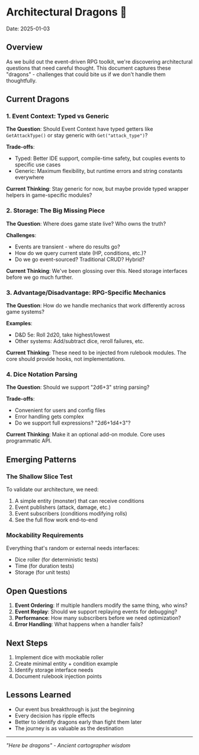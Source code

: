 # Architectural Dragons 🐉

Date: 2025-01-03

## Overview

As we build out the event-driven RPG toolkit, we're discovering architectural questions that need careful thought. This document captures these "dragons" - challenges that could bite us if we don't handle them thoughtfully.

## Current Dragons

### 1. Event Context: Typed vs Generic

**The Question**: Should Event Context have typed getters like `GetAttackType()` or stay generic with `Get("attack_type")`?

**Trade-offs**:
- Typed: Better IDE support, compile-time safety, but couples events to specific use cases
- Generic: Maximum flexibility, but runtime errors and string constants everywhere

**Current Thinking**: Stay generic for now, but maybe provide typed wrapper helpers in game-specific modules?

### 2. Storage: The Big Missing Piece

**The Question**: Where does game state live? Who owns the truth?

**Challenges**:
- Events are transient - where do results go?
- How do we query current state (HP, conditions, etc.)?
- Do we go event-sourced? Traditional CRUD? Hybrid?

**Current Thinking**: We've been glossing over this. Need storage interfaces before we go much further.

### 3. Advantage/Disadvantage: RPG-Specific Mechanics

**The Question**: How do we handle mechanics that work differently across game systems?

**Examples**:
- D&D 5e: Roll 2d20, take highest/lowest
- Other systems: Add/subtract dice, reroll failures, etc.

**Current Thinking**: These need to be injected from rulebook modules. The core should provide hooks, not implementations.

### 4. Dice Notation Parsing

**The Question**: Should we support "2d6+3" string parsing?

**Trade-offs**:
- Convenient for users and config files
- Error handling gets complex
- Do we support full expressions? "2d6+1d4+3"?

**Current Thinking**: Make it an optional add-on module. Core uses programmatic API.

## Emerging Patterns

### The Shallow Slice Test

To validate our architecture, we need:
1. A simple entity (monster) that can receive conditions
2. Event publishers (attack, damage, etc.)
3. Event subscribers (conditions modifying rolls)
4. See the full flow work end-to-end

### Mockability Requirements

Everything that's random or external needs interfaces:
- Dice roller (for deterministic tests)
- Time (for duration tests)
- Storage (for unit tests)

## Open Questions

1. **Event Ordering**: If multiple handlers modify the same thing, who wins?
2. **Event Replay**: Should we support replaying events for debugging?
3. **Performance**: How many subscribers before we need optimization?
4. **Error Handling**: What happens when a handler fails?

## Next Steps

1. Implement dice with mockable roller
2. Create minimal entity + condition example
3. Identify storage interface needs
4. Document rulebook injection points

## Lessons Learned

- Our event bus breakthrough is just the beginning
- Every decision has ripple effects
- Better to identify dragons early than fight them later
- The journey is as valuable as the destination

---

*"Here be dragons" - Ancient cartographer wisdom*
